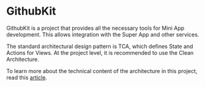 # GithubKit

GithubKit is a project that provides all the necessary tools for Mini App development. This allows integration with the Super App and other services.

The standard architectural design pattern is TCA, which defines State and Actions for Views. At the project level, it is recommended to use the Clean Architecture.

To learn more about the technical content of the architecture in this project, read this [article](https://onnerb.medium.com/architecture-of-a-super-app-swiftui-f3764d924f80).